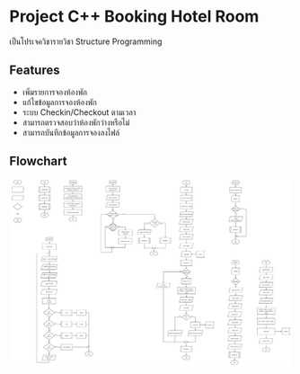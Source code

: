 # Project C++ Booking Hotel Room

เป็นโปรเจควิชารายวิชา Structure Programming

## Features

- เพิ่มรายการจองห้องพัก
- แก้ไขข้อมูลการจองห้องพัก
- ระบบ Checkin/Checkout ตามเวลา
- สามารถตรวจสอบว่าห้องพักว่างหรือไม่
- สามารถบันทึกข้อมูลการจองลงไฟล์

## Flowchart

![App Screenshot](https://raw.githubusercontent.com/somchai2647/ProjectHotelCpp/master/flowchart.png)

